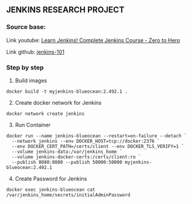 ## JENKINS RESEARCH PROJECT
### Source base: 
Link youtube: [Learn Jenkins! Complete Jenkins Course - Zero to Hero](https://www.youtube.com/watch?v=6YZvp2GwT0A)

Link github: [jenkins-101](https://github.com/devopsjourney1/jenkins-101/blob/master/Dockerfile)


### Step by step
1. Build images
```
docker build -t myjenkins-blueocean:2.492.1 .
```

2. Create docker network for Jenkins
```
docker network create jenkins
```

3. Run Container
```
docker run --name jenkins-blueocean --restart=on-failure --detach `
  --network jenkins --env DOCKER_HOST=tcp://docker:2376 `
  --env DOCKER_CERT_PATH=/certs/client --env DOCKER_TLS_VERIFY=1 `
  --volume jenkins-data:/var/jenkins_home `
  --volume jenkins-docker-certs:/certs/client:ro `
  --publish 8080:8080 --publish 50000:50000 myjenkins-blueocean:2.492.1
```

4. Create Password for Jenkins
```
docker exec jenkins-blueocean cat /var/jenkins_home/secrets/initialAdminPassword
```